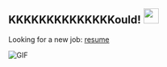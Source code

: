 ## KKKKKKKKKKKKKKould! <img src="https://raw.githubusercontent.com/iampavangandhi/iampavangandhi/master/gifs/Hi.gif" width="30px"></h2>
Looking for a new job: [resume](./黎泽仁%2018011906217.pdf)

<img align="left" alt="GIF" src="https://media.giphy.com/media/13HgwGsXF0aiGY/giphy.gif" />
